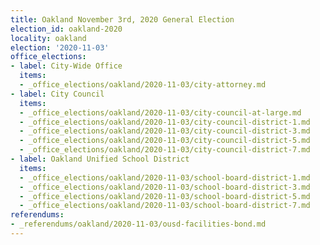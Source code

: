 ```yaml
---
title: Oakland November 3rd, 2020 General Election
election_id: oakland-2020
locality: oakland
election: '2020-11-03'
office_elections:
- label: City-Wide Office
  items:
  - _office_elections/oakland/2020-11-03/city-attorney.md
- label: City Council
  items:
  - _office_elections/oakland/2020-11-03/city-council-at-large.md
  - _office_elections/oakland/2020-11-03/city-council-district-1.md
  - _office_elections/oakland/2020-11-03/city-council-district-3.md
  - _office_elections/oakland/2020-11-03/city-council-district-5.md
  - _office_elections/oakland/2020-11-03/city-council-district-7.md
- label: Oakland Unified School District
  items:
  - _office_elections/oakland/2020-11-03/school-board-district-1.md
  - _office_elections/oakland/2020-11-03/school-board-district-3.md
  - _office_elections/oakland/2020-11-03/school-board-district-5.md
  - _office_elections/oakland/2020-11-03/school-board-district-7.md
referendums:
- _referendums/oakland/2020-11-03/ousd-facilities-bond.md
---
```

